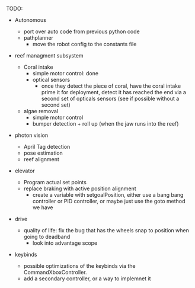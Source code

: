 TODO:
* Autonomous
  * port over auto code from previous python code
  * pathplanner
    * move the robot config to the constants file

* reef managment subsystem
  * Coral intake 
    * simple motor control: done
    * optical sensors
      * once they detect the piece of coral, have the coral intake prime it for deployment, detect it has reached the end via a second set of opticals sensors (see if possible without a second set)
  * algae removal
    * simple motor control
    * bumper detection + roll up (when the jaw runs into the reef)

* photon vision
  * April Tag detection
  * pose estimation
  * reef alignment

* elevator
  * Program actual set points
  * replace braking with active position alignment
    * create a variable with setgoalPosition, either use a bang bang controller or PID controller, or maybe just use the goto method we have

* drive
  * quality of life: fix the bug that has the wheels snap to position when going to deadband
    * look into advantage scope

* keybinds
  * possible optimizations of the keybinds via the CommandXboxController.
  * add a secondary controller, or a way to implemnet it

